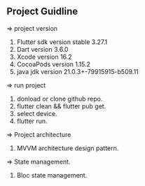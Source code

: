 ## Project Guidline

=> project version
1. Flutter sdk version stable 3.27.1
2. Dart version 3.6.0
3. Xcode version 16.2
4. CocoaPods version 1.15.2
5. java jdk version 21.0.3+-79915915-b509.11

=> run project
1. donload or clone github repo.
2. flutter clean && flutter pub get.
3. select device.
4. flutter run.

=> Project architecture
1. MVVM architecture design pattern.

=> State management.
1. Bloc state management.
